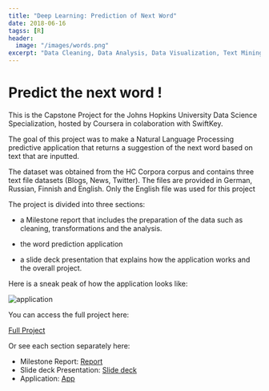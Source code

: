 ```yaml
---
title: "Deep Learning: Prediction of Next Word"
date: 2018-06-16
tagss: [R]
header:
  image: "/images/words.png"
excerpt: "Data Cleaning, Data Analysis, Data Visualization, Text Mining, Deep Learning, Natural Language Processing, Shiny App"
---
```


# Predict the next word !

This is the Capstone Project for the Johns Hopkins University Data Science Specialization, hosted by Coursera in colaboration with SwiftKey.

The goal of this project was to make a Natural Language Processing predictive application that returns a suggestion of the next word based on text that are inputted.

The dataset was obtained from the HC Corpora corpus and contains three text file datasets (Blogs, News, Twitter). The files are provided in German, Russian, Finnish and English. Only the English file was used for this project

The project is divided into three sections:

- a Milestone report that includes the preparation of the data such as cleaning, transformations and the analysis.

- the word prediction application

- a slide deck presentation that explains how the application works and the overall project.

Here is a sneak peak of how the application looks like:

<img src="{{ site.url }}{{ site.baseurl }}/images/app.png" alt="application">

You can access the full project here:

[Full Project](https://github.com/adrianromano/NLP-Word-Prediction-Project)

Or see each section separately here:

- Milestone Report: [Report](http://rpubs.com/adrianromano/396892)
- Slide deck Presentation: [Slide deck](http://rpubs.com/adrianromano/397611)
- Application: [App](https://adrianromano.shinyapps.io/word_prediction_app/)
